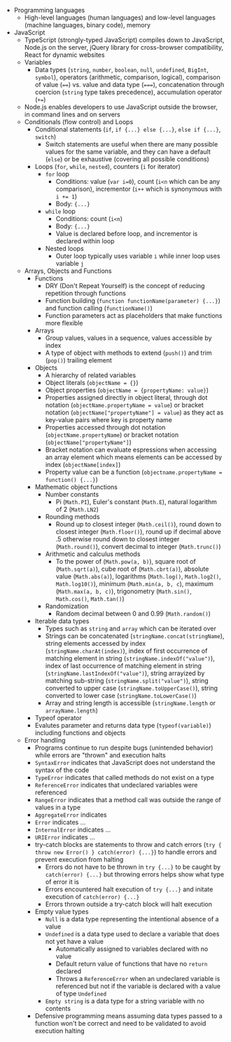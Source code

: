 - Programming languages
  - High-level languages (human languages) and low-level languages (machine languages, binary code), memory
- JavaScript
  - TypeScript (strongly-typed JavaScript) compiles down to JavaScript, Node.js on the server, jQuery library for cross-browser compatibility, React for dynamic websites
  - Variables
    - Data types (`string`, `number`, `boolean`, `null`, `undefined`, `BigInt`, `symbol`), operators (arithmetic, comparison, logical), comparison of value (`==`) vs. value and data type (`===`), concatenation through coercion (`string` type takes precedence), accumulation operator (`+=`)
  - Node.js enables developers to use JavaScript outside the browser, in command lines and on servers
  - Conditionals (flow control) and Loops
    - Conditional statements (`if`, `if {...} else {...}`, `else if {...}`, `switch`)
      - Switch statements are useful when there are many possible values for the same variable, and they can have a default (`else`) or be exhaustive (covering all possible conditions)
    - Loops (`for`, `while`, `nested`), counters (`i` for iterator)
      - `for` loop
        - Conditions: value (`var i=0`), count (`i<n` which can be any comparison), incrementor (`i++` which is synonymous with `i += 1`)
        - Body: `{...}`
      - `while` loop
        - Conditions: count (`i<n`)
        - Body: `{...}`
        - Value is declared before loop, and incrementor is declared within loop
      - Nested loops
        - Outer loop typically uses variable `i` while inner loop uses variable `j`
  - Arrays, Objects and Functions
    - Functions
      - DRY (Don't Repeat Yourself) is the concept of reducing repetition through functions
      - Function building (`function functionName(parameter) {...}`) and function calling (`functionName()`)
      - Function parameters act as placeholders that make functions more flexible
    - Arrays
      - Group values, values in a sequence, values accessible by index
      - A type of object with methods to extend (`push()`) and trim (`pop()`) trailing element 
    - Objects
      - A hierarchy of related variables
      - Object literals (`objectName = {}`)
      - Object properties (`objectName = {propertyName: value}`)
      - Properties assigned directly in object literal, through dot notation (`objectName.propertyName = value`) or bracket notation (`objectName["propertyName"] = value`) as they act as key-value pairs where key is property name
      - Properties accessed through dot notation (`objectName.propertyName`) or bracket notation (`objectName["propertyName"]`)
      - Bracket notation can evaluate espressions when accessing an array element which means elements can be accessed by index (`objectName[index]`)
      - Property value can be a function (`objectname.propertyName = function() {...}`)
    - Mathematic object functions
      - Number constants
        - Pi (`Math.PI`), Euler's constant (`Math.E`), natural logarithm of 2 (`Math.LN2`)
      - Rounding methods
        - Round up to closest integer (`Math.ceil()`), round down to closest integer (`Math.floor()`), round up if decimal above .5 otherwise round down to closest integer (`Math.round()`), convert decimal to integer (`Math.trunc()`)
      - Arithmetic and calculus methods
        - To the power of (`Math.pow(a, b)`), square root of (`Math.sqrt(a)`), cube root of (`Math.cbrt(a)`), absolute value (`Math.abs(a)`), logarithms (`Math.log()`, `Math.log2()`, `Math.log10()`), minimum (`Math.min(a, b, c`), maximum (`Math.max(a, b, c)`), trigonometry (`Math.sin()`, `Math.cos()`, `Math.tan()`)
      - Randomization
        - Random decimal between 0 and 0.99 (`Math.random()`)
    - Iterable data types
      - Types such as `string` and `array` which can be iterated over
      - Strings can be concatenated (`stringName.concat(stringName`), string elements accessed by index (`stringName.charAt(index)`), index of first occurrence of matching element in string (`stringName.indexOf("value")`), index of last occurrence of matching element in string (`stringName.lastIndexOf("value")`), string arrayized by matching sub-string (`stringName.split("value")`), string converted to upper case (`stringName.toUpperCase()`), string converted to lower case (`stringName.toLowerCase()`)
      - Array and string length is accessible (`stringName.length` or `arrayName.length`)
    - Typeof operator
    - Evalutes parameter and returns data type (`typeof(variable)`) including functions and objects
  - Error handling
    - Programs continue to run despite bugs (unintended behavior) while errors are "thrown" and execution halts
    - `SyntaxError` indicates that JavaScript does not understand the syntax of the code
    - `TypeError` indicates that called methods do not exist on a type
    - `ReferenceError` indicates that undeclared variables were referenced
    - `RangeError` indicates that a method call was outside the range of values in a type
    - `AggregateError` indicates 
    - `Error` indicates ...
    - `InternalError` indicates ...
    - `URIError` indicates ...
    - try-catch blocks are statements to throw and catch errors (`try { throw new Error() } catch(error) {...}`) to handle errors and prevent execution from halting
      - Errors do not have to be thrown in `try {...}` to be caught by `catch(error) {...}` but throwing errors helps show what type of error it is
      - Errors encountered halt execution of `try {...}` and initate execution of `catch(error) {...}`
      - Errors thrown outside a try-catch block will halt execution
    - Empty value types
      - `Null` is a data type representing the intentional absence of a value
      - `Undefined` is a data type used to declare a variable that does not yet have a value
        - Automatically assigned to variables declared with no value
        - Default return value of functions that have no `return` declared
        - Throws a `ReferenceError` when an undeclared variable is referenced but not if the variable is declared with a value of type `Undefined`
      - `Empty string` is a data type for a string variable with no contents
    - Defensive programming means assuming data types passed to a function won't be correct and need to be validated to avoid execution halting